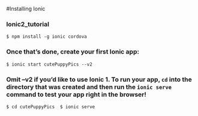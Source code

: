 #Installing Ionic

### Ionic2_tutorial
`$ npm install -g ionic cordova`

### Once that’s done, create your first Ionic app:
`$ ionic start cutePuppyPics --v2`

### Omit –v2 if you’d like to use Ionic 1. To run your app, `cd` into the directory that was created and then run the `ionic serve` command to test your app right in the browser!

`$ cd cutePuppyPics  $ ionic serve`
